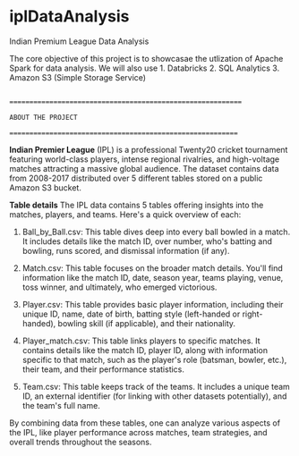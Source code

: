 # iplDataAnalysis
Indian Premium League Data Analysis

The core objective of this project is to showcasae the utlization of Apache Spark for data analysis. 
We will also use 
	1. Databricks
	2. SQL Analytics
	3. Amazon S3 (Simple Storage Service)


                                                                                ==========================================================
                                                                                                    ABOUT THE PROJECT
                                                                                =========================================================


**Indian Premier League** (IPL) is a professional Twenty20 cricket tournament featuring world-class players, intense regional rivalries, and high-voltage matches attracting a massive global audience. The dataset contains
data from 2008-2017 distributed over 5 different tables stored on a public Amazon S3 bucket.

**Table details**
The IPL data contains 5 tables offering insights into the matches, players, and teams. Here's a quick overview of each:

1. Ball_by_Ball.csv: This table dives deep into every ball bowled in a match. It includes details like the match ID, over number, who's batting and bowling, runs scored, and dismissal information (if any).

2. Match.csv: This table focuses on the broader match details. You'll find information like the match ID, date, season year, teams playing, venue, toss winner, and ultimately, who emerged victorious.

3. Player.csv: This table provides basic player information, including their unique ID, name, date of birth, batting style (left-handed or right-handed), bowling skill (if applicable), and their nationality.

4. Player_match.csv: This table links players to specific matches. It contains details like the match ID, player ID, along with information specific to that match, such as the player's role (batsman, bowler, etc.), their team, and their performance statistics.

5. Team.csv: This table keeps track of the teams. It includes a unique team ID, an external identifier (for linking with other datasets potentially), and the team's full name.

By combining data from these tables, one can analyze various aspects of the IPL, like player performance across matches, team strategies, and overall trends throughout the seasons.


